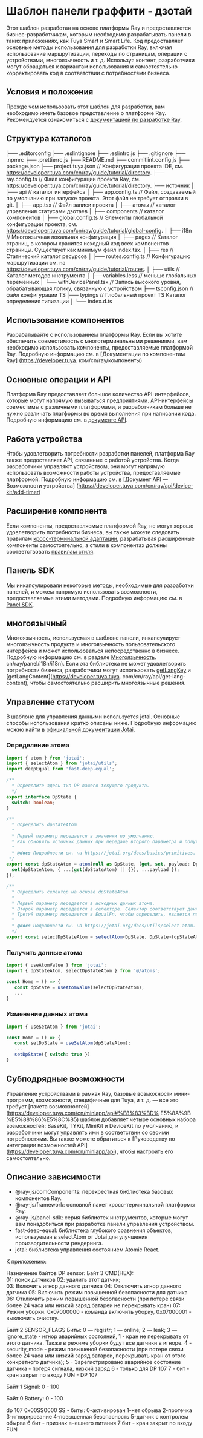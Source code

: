 # Шаблон панели граффити - дзотай

Этот шаблон разработан на основе платформы Ray и предоставляется бизнес-разработчикам, которым необходимо разрабатывать панели в таких приложениях, как Tuya Smart и Smart Life. Код предоставляет основные методы использования для разработки Ray, включая использование маршрутизации, переходы по страницам, операции с устройствами, многоязычность и т. д. Используя контент, разработчики могут обращаться к вариантам использования и самостоятельно корректировать код в соответствии с потребностями бизнеса.

## Условия и положения

Прежде чем использовать этот шаблон для разработки, вам необходимо иметь базовое представление о платформе Ray. Рекомендуется ознакомиться с [документацией по разработке Ray](https://developer.tuya.com/cn/ray).

## Структура каталогов

├── .editorconfig
├── .eslintignore
├── .eslintrc.js
├── .gitignore
├── .npmrc
├── .prettierrc.js
├── README.md
├── commitlint.config.js
├── package.json
├── project.tuya.json // Конфигурация проекта IDE, см. https://developer.tuya.com/cn/ray/guide/tutorial/directory.
├── ray.config.ts // Файл конфигурации проекта Ray, см. https://developer.tuya.com/cn/ray/guide/tutorial/directory.
├── источник
│ ├── api // каталог интерфейса
│ ├── app.config.ts // Файл, создаваемый по умолчанию при запуске проекта. Этот файл не требует отправки в git.
│ ├── app.tsx // Файл записи проекта
│ ├── атомы // каталог управления статусами дзотаев
│ ├── components // каталог компонентов
│ ├── global.config.ts // Элементы глобальной конфигурации проекта, см. https://developer.tuya.com/cn/ray/guide/tutorial/global-config.
│ ├── i18n // Многоязычная локальная конфигурация
│ ├── pages // Каталог страниц, в котором хранится исходный код всех компонентов страницы. Существует как минимум файл index.tsx.
│ ├── res // Статический каталог ресурсов
│ ├── routes.config.ts // Конфигурацию маршрутизации см. на https://developer.tuya.com/cn/ray/guide/tutorial/routes.
│ ├── utils // Каталог методов инструмента
│ ├──variables.less // меньше глобальных переменных
│ └── withDevicePanel.tsx // Запись высокого уровня, обрабатывающая логику, связанную с устройством
├── tsconfig.json // файл конфигурации TS
├── typings // Глобальный проект TS Каталог определения типизации
│ └── index.d.ts

## Использование компонентов

Разрабатывайте с использованием платформы Ray. Если вы хотите обеспечить совместимость с многотерминальными решениями, вам необходимо использовать компоненты, предоставляемые платформой Ray. Подробную информацию см. в [Документации по компонентам Ray] (https://developer.tuya. ком/cn/ray/компоненты)

## Основные операции и API

Платформа Ray предоставляет большое количество API-интерфейсов, которые могут напрямую вызываться предприятиями. API-интерфейсы совместимы с различными платформами, и разработчикам больше не нужно различать платформы во время выполнения при написании кода. Подробную информацию см. в [документе API](https://developer.tuya.com/cn/ray/api/authorize).

## Работа устройства

Чтобы удовлетворить потребности разработки панелей, платформа Ray также предоставляет API, связанные с работой устройства. Когда разработчики управляют устройством, они могут напрямую использовать возможности работы устройства, предоставляемые платформой. Подробную информацию см. в [Документ API — Возможности устройства] (https://developer.tuya.com/cn/ray/api/device-kit/add-timer)

## Расширение компонента

Если компоненты, предоставляемые платформой Ray, не могут хорошо удовлетворить потребности бизнеса, вы также можете следовать правилам [кросс-терминальной адаптации](https://developer.tuya.com/cn/ray/guide/tutorial/env), разрабатывая расширенные компоненты самостоятельно, а стили в компонентах должны соответствовать [правилам стиля](https://developer.tuya.com/cn/ray/guide/tutorial/stylesheet).

## Панель SDK

Мы инкапсулировали некоторые методы, необходимые для разработки панелей, и можем напрямую использовать возможности, предоставляемые этими методами. Подробную информацию см. в [Panel SDK](https://developer.tuya.com/cn/ray/panel).

## многоязычный

Многоязычность, используемая в шаблоне панели, инкапсулирует многоязычность продукта и многоязычность пользовательского интерфейса и может использоваться непосредственно в бизнесе. Подробную информацию см. в разделе [Многоязычность](https://developer.tuya.com/). cn/ray/panel/i18n/i18n). Если эта библиотека не может удовлетворить потребности бизнеса, разработчики могут использовать [getLangKey](https://developer.tuya.com/cn/ray/api/get-lang-key) и [getLangContent](https://developer.tuya.tuya. com/cn/ray/api/get-lang-content), чтобы самостоятельно расширить многоязычные решения.

## Управление статусом

В шаблоне для управления данными используется jotai. Основные способы использования кратко описаны ниже. Подробную информацию можно найти в [официальной документации Jotai](https://jotai.org/docs/introduction).

### Определение атома

```typescript
import { atom } from 'jotai';
import { selectAtom } from 'jotai/utils';
import deepEqual from 'fast-deep-equal';

/**
  * Определите здесь тип DP вашего текущего продукта.
  */
export interface DpState {
  switch: boolean;
}

/**
  * Определить dpStateAtom
  *
  * Первый параметр передается в значении по умолчанию.
  * Как обновить источник данных при передаче второго параметра и получении полезных данных.
  *
  * @docs Подробности см. на https://jotai.org/docs/basics/primitives.
 */
export const dpStateAtom = atom(null as DpState, (get, set, payload: DpState) => {
  set(dpStateAtom, { ...(get(dpStateAtom) || {}), ...payload });
});

/**
  * Определить селектор на основе dpStateAtom.
  *
  * Первый параметр передается в исходных данных атома.
  * Второй параметр передается в селекторе. Селектор соответствует данным, которые необходимо вернуть.
  * Третий параметр передается в EqualFn, чтобы определить, является ли он согласованным, что помогает избежать недопустимого рендеринга и повысить производительность.
  *
  * @docs Подробности см. на https://jotai.org/docs/utils/select-atom.
  */
export const selectDpStateAtom = selectAtom<DpState, DpState>(dpStateAtom, data => data, deepEqual);
```

### Получить данные атома

```typescript
import { useAtomValue } from 'jotai';
import { dpStateAtom, selectDpStateAtom } from '@/atoms';

const Home = () => {
   const dpState = useAtomValue(selectDpStateAtom);
   ...
}
```

### Изменение данных атома

```typescript
import { useSetAtom } from 'jotai';

const Home = () => {
   const setDpState = useSetAtom(dpStateAtom);
   ...
   setDpState({ switch: true })
}
```

## Субподрядные возможности

Управление устройствами в рамках Ray, базовые возможности мини-программ, возможности, специфичные для Tuya, и т. д. — все это требует [пакета возможностей] (https://developer.tuya.com/cn/miniapp/api#%E8%83%BD% E5%8A%9B %E5%88%86%E5%8C%85) шаблон добавляет четыре основных набора возможностей: BaseKit, TYKit, MiniKit и DeviceKit по умолчанию, и разработчики могут управлять ими в соответствии со своими потребностями. Вы также можете обратиться к [Руководству по интеграции возможностей API] (https://developer.tuya.com/cn/miniapp/api), чтобы настроить его самостоятельно.

## Описание зависимости

- @ray-js/comComponents: перекрестная библиотека базовых компонентов Ray.
- @ray-js/framework: основной пакет кросс-терминальной платформы Ray.
- @ray-js/panel-sdk: серия библиотек инструментов, которые могут вам понадобиться при разработке панели управления устройством.
- fast-deep-equal: библиотека глубокого сравнения объектов, используемая в selectAtom от Jotai для улучшения производительности рендеринга.
- jotai: библиотека управления состоянием Atomic React.

К приложению:

Назначение байтов DP sensor:
Байт 3
CMD(HEX):                     
01: поиск датчиков
02: удалить этот датчик;                         
03: Включить игнор данного датчика
04: Отключить игнор данного датчика
05: Включить режим повышенной безопасности для датчика
06: Отключить режим повышенной безопасности (при потере связи более 24 часа или низкий заряд батареи не перекрывать кран)
07: Режим уборки. 0x07000000 - команда включить уборку, 0x07000001 - выключить очистку.

Байт 2
SENSOR_FLAGS Биты: 
0 — registr;
1 — online;
2 — leak;
3 — ignore_state - игнор аварийных состояний, 1 - кран не перекрывать от этого датчика. Также в режиме уборки будут все датчики в игноре.
4 - security_mode - режим повышеной безопасности (при потере связи более 24 часа или низкий заряд батареи, перекрывать кран от этого конкретного датчика);
5 - Зарегистрировано аварийное состояние датчика - потеря сигнала, низкий заряд
6 - только для DP 107
7 - бит - кран закрыт по входу FUN - DP 107

Байт 1 
Signal: 0 - 100

Байт 0
Battery: 0 - 100

dp 107
0x00SS0000
SS - биты: 
0-активирован
1-нет обрыва
2-протечка
3-игнорирование
4-повышенная безопасность
5-датчик с контролем обырва
6 бит - признак внешнего питания
7 бит - кран закрыт по входу FUN


